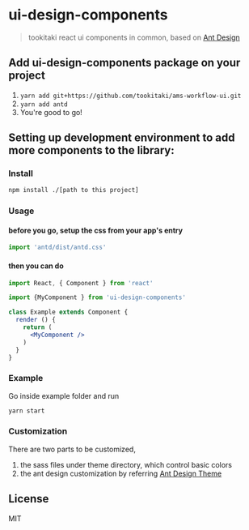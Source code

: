 # ui-design-components

> tookitaki react ui components in common, based on [Ant Design](https://ant.design)

## Add ui-design-components package on your project
1. `yarn add git+https://github.com/tookitaki/ams-workflow-ui.git`
2. `yarn add antd`
3. You're good to go!

## Setting up development environment to add more components to the library:

### Install

```bash
npm install ./[path to this project]
```

### Usage

#### before you go, setup the css from your app's entry

```js
import 'antd/dist/antd.css'
```

#### then you can do

```jsx
import React, { Component } from 'react'

import {MyComponent } from 'ui-design-components'

class Example extends Component {
  render () {
    return (
      <MyComponent />
    )
  }
}
```

### Example

Go inside example folder and run

```bash
yarn start
```

### Customization

There are two parts to be customized,
1. the sass files under theme directory, which control basic colors
2. the ant design customization by referring [Ant Design Theme](https://ant.design/docs/react/customize-theme)

## License

MIT
